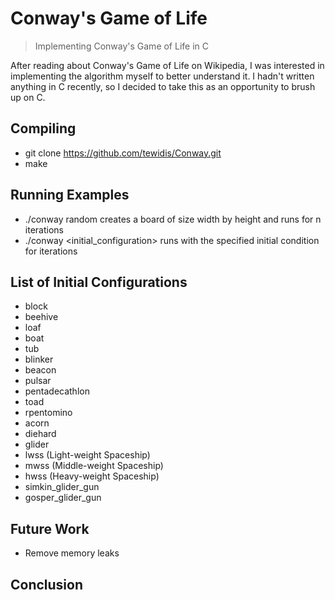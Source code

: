 # Conway's Game of Life
> Implementing Conway's Game of Life in C

After reading about Conway's Game of Life on Wikipedia, I was interested
in implementing the algorithm myself to better understand it. I hadn't
written anything in C recently, so I decided to take this as an
opportunity to brush up on C.

## Compiling
* git clone https://github.com/tewidis/Conway.git
* make

## Running Examples
* ./conway random <width> <height> <n> creates a board of size width by height
  and runs for n iterations
* ./conway <initial_configuration> <n> runs with the specified initial
  condition for <n> iterations

## List of Initial Configurations
* block
* beehive
* loaf
* boat
* tub
* blinker
* beacon
* pulsar
* pentadecathlon
* toad
* rpentomino
* acorn
* diehard
* glider
* lwss (Light-weight Spaceship)
* mwss (Middle-weight Spaceship)
* hwss (Heavy-weight Spaceship)
* simkin_glider_gun
* gosper_glider_gun

## Future Work
* Remove memory leaks

## Conclusion
